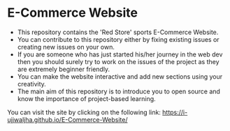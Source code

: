 
# E-Commerce Website

- This repository contains the 'Red Store' sports E-Commerce Website.
- You can contribute to this repository either by fixing existing issues or creating new issues on your own.
- If you are someone who has just started his/her journey in the web dev then you should surely try to work on the issues of the project as they are extremely beginner friendly.
- You can make the website interactive and add new sections using your creativity.
- The main aim of this repository is to introduce you to open source and know the importance of project-based learning.

You can visit the site by clicking on the following link: 
https://i-ujjwaljha.github.io/E-Commerce-Website/
